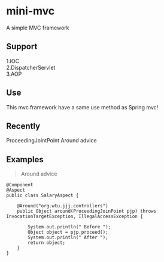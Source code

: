 # mini-mvc
A simple MVC framework

## Support  
1.IOC  
2.DispatcherServlet  
3.AOP 

## Use
This mvc framework have a same use method as Spring mvc!

## Recently
ProceedingJointPoint Around advice

## Examples
> Around advice
```
@Component
@Aspect
public class SalaryAspect {

    @Around("org.wtu.jjj.controllers")
    public Object around(ProceedingJoinPoint pjp) throws InvocationTargetException, IllegalAccessException {

        System.out.println(" Before ");
        Object object = pjp.proceed();
        System.out.println(" After ");
        return object;
    }
}
```
